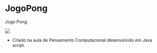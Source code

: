 # JogoPong
Jogo Pong 

![](https://img.shields.io/badge/JavaScript-323330?style=for-the-badge&logo=javascript&logoColor=F7DF1E)

- Criado na aula de Pensamento Computacional desenvolvido em Java script.
